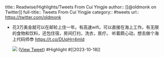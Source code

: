 title:: Readwise/Highlights/Tweets From Cui Yingjie
author:: [[@oldmonk on Twitter]]
full-title:: Tweets From Cui Yingjie
category:: #tweets
url:: https://twitter.com/oldmonk

- 花3万美金就可以在邮轮上住一年。有高速wifi，可以直接在海上工作。有无限的食物和饮料，还包住宿，房间打扫，洗衣，医疗。 听着颇心动，想去做个海上代码师😎 https://t.co/DUqHrr4mId
  
  ![](https://pbs.twimg.com/media/F8pPXHZbIAAdQmF.png) ([View Tweet](https://twitter.com/oldmonk/status/1714270904560337348)) #Highlight #[[2023-10-18]]